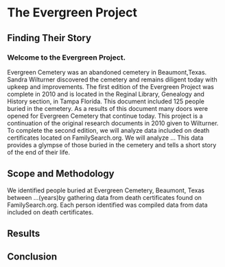 # The Evergreen Project
## Finding Their Story
### Welcome to the Evergreen Project. 
Evergreen Cemetery was an abandoned cemetery in Beaumont,Texas.
Sandra Wilturner discovered the cemetery and remains diligent today with upkeep and improvements.
The first edition of the Evergreen Project was complete in 2010 and is located in the Reginal Library, Genealogy and History section, in Tampa Florida. This document included 125 people buried in the cemetery. As a results of this document many doors were opened for Evergreen Cemetery that continue today.
This project is a continuation of the original research documents in 2010 given to Wilturner.
To complete the second edition, we will analyze data included on death certificates located on FamilySearch.org.
We will analyze ...
This data provides a glympse of those buried in the cemetery and tells a short story of the end of their life.

## Scope and Methodology
We identified people buried at Evergreen Cemetery, Beaumont, Texas between ...(years)by gathering data from death certificates found on FamilySearch.org. 
Each person identified was compiled data from data included on death certificates.

## Results

## Conclusion
